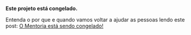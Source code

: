 **Este projeto está congelado.**

Entenda o por que e quando vamos voltar a ajudar as pessoas lendo este post: [O Mentoria está sendo congelado!](https://medium.com/trainingcenter/o-mentoria-est%C3%A1-sendo-congelado-941402491513)

